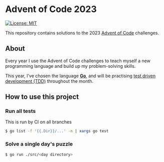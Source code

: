 # Advent of Code 2023

[![License: MIT](https://img.shields.io/badge/License-MIT-yellow.svg)](https://opensource.org/licenses/MIT)

This repository contains solutions to the 2023 [Advent of Code](https://adventofcode.com/) challenges.

## About

Every year I use the Advent of Code challenges to teach myself a new programming language and build up my problem-solving skills.

This year, I've chosen the language **[Go](go.dev)**, and will be practising [test driven development (TDD)](https://en.wikipedia.org/wiki/Test-driven_development) throughout the month.


## How to use this project

### Run all tests

This is run by CI on all branches

```sh
$ go list -f '{{.Dir}}/...' -m | xargs go test
```

### Solve a single day's puzzle

```sh
$ go run ./src/<day directory>
```